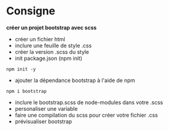 # Consigne

**créer un projet bootstrap avec scss**

- créer un fichier html
- inclure une feuille de style .css
- créer la version .scss du style
- init package.json (npm init)

```shell
npm init -y
```

- ajouter la dépendance bootstrap à l'aide de npm

```shell
npm i bootstrap
```

- inclure le bootstrap.scss de node-modules dans votre .scss
- personaliser une variable
- faire une compilation du scss pour créer votre fichier .css
- prévisualiser bootstrap
